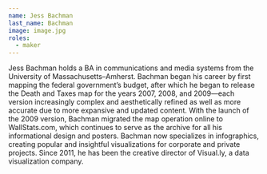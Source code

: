 ```yaml
---
name: Jess Bachman
last_name: Bachman
image: image.jpg
roles:
  - maker
---
```

Jess Bachman holds a BA in communications and media systems from the University of Massachusetts–Amherst. Bachman began his career by first mapping the federal government’s budget, after which he began to release the Death and Taxes map for the years 2007, 2008, and 2009—each version increasingly complex and aesthetically refined as well as more accurate due to more expansive and updated content. With the launch of the 2009 version, Bachman migrated the map operation online to WallStats.com, which continues to serve as the archive for all his informational design and posters. Bachman now specializes in infographics, creating popular and insightful visualizations for corporate and private projects. Since 2011, he has been the creative director of Visual.ly, a data visualization company.
